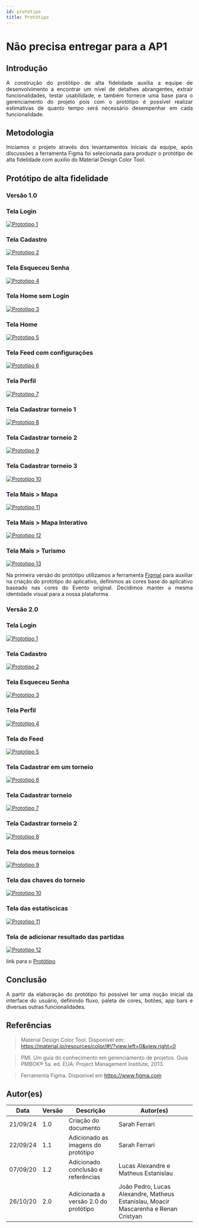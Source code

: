 ```yaml
---
id: prototipo
title: Protótipo
---
```


# Não precisa entregar para a AP1
## Introdução

<p align = "justify">
A construção do protótipo de alta fidelidade auxilia a equipe de desenvolvimento a encontrar um nível de detalhes abrangentes, extrair funcionalidades, testar usabilidade, e também fornece uma base para o gerenciamento do projeto pois com o protótipo é possível realizar estimativas de quanto tempo será necessário desempenhar em cada funcionalidade.
</p>

## Metodologia

<p align = "justify">
Iniciamos o projeto através dos levantamentos iniciais da equipe, após discussões a ferramenta Figma foi selecionada para produzir o protótipo de alta fidelidade com auxílio do Material Design Color Tool.
</p>

## Protótipo de alta fidelidade

### Versão 1.0

### Tela Login
[![Prototipo 1](../assets/prototipo/login.png)](../assets/prototipo/login.png)


### Tela Cadastro
[![Prototipo 2](../assets/prototipo/cadastro.png)](../assets/prototipo/cadastro.png)


### Tela Esqueceu Senha
[![Prototipo 4](../assets/prototipo/prototipo_4.png)](../assets/prototipo/prototipo_4.png)


### Tela Home sem Login
[![Prototipo 3](../assets/prototipo/prototipo_3.png)](../assets/prototipo/prototipo_3.png)


### Tela Home
[![Prototipo 5](../assets/prototipo/prototipo_5.png)](../assets/prototipo/prototipo_5.png)


### Tela Feed com configurações
[![Prototipo 6](../assets/prototipo/prototipo_6.png)](../assets/prototipo/prototipo_6.png)


### Tela Perfil
[![Prototipo 7](../assets/prototipo/prototipo_7.png)](../assets/prototipo/prototipo_7.png)


### Tela Cadastrar torneio 1
[![Prototipo 8](../assets/prototipo/prototipo_8.png)](../assets/prototipo/prototipo_8.png)


### Tela Cadastrar torneio 2
[![Prototipo 9](../assets/prototipo/prototipo_9.png)](../assets/prototipo/prototipo_9.png)


### Tela Cadastrar torneio 3
[![Prototipo 10](../assets/prototipo/prototipo_10.png)](../assets/prototipo/prototipo_10.png)


### Tela Mais > Mapa 
[![Prototipo 11](../assets/prototipo/mapa.png)](../assets/prototipo/mapa.png)


### Tela Mais > Mapa Interativo
[![Prototipo 12](../assets/prototipo/mapa_interativo.png)](../assets/prototipo/mapa_interativo.png)


### Tela Mais > Turismo 
[![Prototipo 13](../assets/prototipo/prototipo_13.png)](../assets/prototipo/prototipo_13.png)


<p align = "justify">
Na primeira versão do protótipo utilizamos a ferramenta <a href="[https://material.io/resources/color/#!/?view.left=0&view.right=0](https://www.figma.com/design/IcZ9VCCN5QX06BpDkJIxAy/Projeto-Front-End?node-id=0-1&node-type=canvas&t=CFpUV77uf46eb7gI-0)">Figmal</a>  para auxiliar na criação do protótipo do aplicativo, definimos as cores base do aplicativo baseado nas cores do Evento original. 
Decidimos manter a mesma identidade visual para a nossa plataforma. 
</p>

### Versão 2.0

### Tela Login
[![Prototipo 1](../assets/prototipo/tela_de_login.png)](../assets/prototipo/tela_de_login.png)

### Tela Cadastro

[![Prototipo 2](../assets/prototipo/registrar.png)](../assets/prototipo/registrar.png)

### Tela Esqueceu Senha

[![Prototipo 3](../assets/prototipo/esqueceu_a_senha.png)](../assets/prototipo/esqueceu_a_senha.png)

### Tela Perfil
[![Prototipo 4](../assets/prototipo/editar_perfil.png)](../assets/prototipo/editar_perfil.png)

### Tela do Feed
[![Prototipo 5](../assets/prototipo/feed.png)](../assets/prototipo/feed.png)

### Tela Cadastrar em um torneio
[![Prototipo 6](../assets/prototipo/cadastrar_no_torneio.png)](../assets/prototipo/cadastrar_no_torneio.png)

### Tela Cadastrar torneio
[![Prototipo 7](../assets/prototipo/cadastrar_torneio.png)](../assets/prototipo/cadastrar_torneio.png)

### Tela Cadastrar torneio 2
[![Prototipo 8](../assets/prototipo/cadastrar_torneio_2.png)](../assets/prototipo/cadastrar_torneio_2.png)

### Tela dos meus torneios
[![Prototipo 9](../assets/prototipo/meus_torneios.png)](../assets/prototipo/meus_torneios.png)

### Tela das chaves do torneio
[![Prototipo 10](../assets/prototipo/ver_torneio.png)](../assets/prototipo/ver_torneio.png)

### Tela das estatíscicas
[![Prototipo 11](../assets/prototipo/ver_estatisticas.png)](../assets/prototipo/ver_estatisticas.png)

### Tela de adicionar resultado das partidas
[![Prototipo 12](../assets/prototipo/adicionar_resultado_da_partida.png)](../assets/prototipo/adicionar_resultado_da_partida.png)

link para o <a href="https://www.figma.com/file/karoCnQtvMXWHEwdMuhQs0/Prototipo?node-id=0%3A1">Protótipo</a>

## Conclusão

<p align = "justify">
A partir da elaboração do protótipo foi possível ter uma noção inicial da interface do usuário, definindo fluxo, paleta de cores, botões, app bars e diversas outras funcionalidades. 
</p>

## Referências

> Material Design Color Tool. Disponível em:  https://material.io/resources/color/#!/?view.left=0&view.right=0

> PMI. Um guia do conhecimento em gerenciamento de projetos. Guia PMBOK® 5a. ed. EUA: Project Management Institute, 2013.

> Ferramenta Figma. Disponível em https://www.figma.com

## Autor(es)

| Data | Versão | Descrição | Autor(es) |
| -- | -- | -- | -- |
| 21/09/24 | 1.0 | Criação do documento | Sarah Ferrari |
| 22/09/24 | 1.1 | Adicionado as imagens do protótipo | Sarah Ferrari  |
| 07/09/20 | 1.2 | Adicionado conclusão e referências  | Lucas Alexandre e Matheus Estanislau  |
| 26/10/20 | 2.0 | Adicionada a versão 2.0 do protótipo| João Pedro, Lucas Alexandre, Matheus Estanislau, Moacir Mascarenha e Renan Cristyan|
